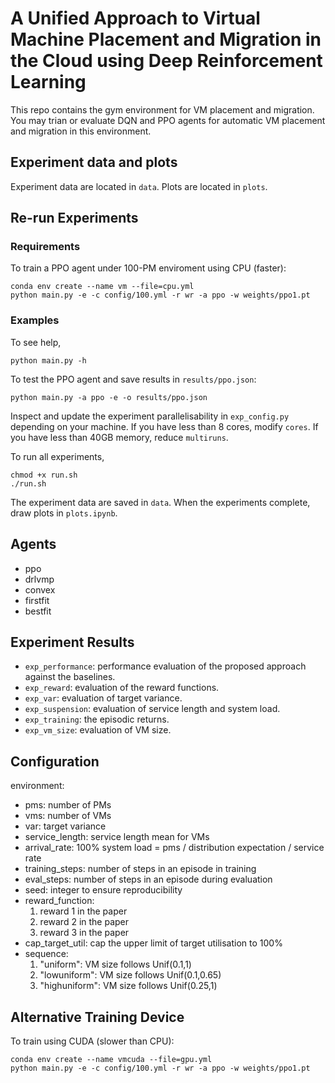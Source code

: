 # A Unified Approach to Virtual Machine Placement and Migration in the Cloud using Deep Reinforcement Learning

This repo contains the gym environment for VM placement and migration. You may trian or evaluate DQN and PPO agents for automatic VM placement and migration in this environment.



## Experiment data and plots

Experiment data are located in `data`. Plots are located in `plots`.

## Re-run Experiments

### Requirements

To train a PPO agent under 100-PM enviroment using CPU (faster):

```shell
conda env create --name vm --file=cpu.yml
python main.py -e -c config/100.yml -r wr -a ppo -w weights/ppo1.pt
```

### Examples

To see help,

```shell
python main.py -h
```

To test the PPO agent and save results in `results/ppo.json`:

```shell
python main.py -a ppo -e -o results/ppo.json
```

Inspect and update the experiment parallelisability in `exp_config.py` depending on your machine. If you have less than 8 cores, modify `cores`. If you have less than 40GB memory, reduce `multiruns`. 

To run all experiments,

```shell
chmod +x run.sh
./run.sh
```

The experiment data are saved in `data`. When the experiments complete, draw plots in `plots.ipynb`.

## Agents

- ppo
- drlvmp
- convex
- firstfit
- bestfit

## Experiment Results

- `exp_performance`: performance evaluation of the proposed approach against the baselines. 
- `exp_reward`: evaluation of the reward functions.
- `exp_var`: evaluation of target variance.
- `exp_suspension`: evaluation of service length and system load.
- `exp_training`: the episodic returns.
- `exp_vm_size`: evaluation of VM size. 

## Configuration

environment:

- pms: number of PMs
- vms: number of VMs
- var: target variance
- service_length: service length mean for VMs
- arrival_rate: 100% system load = pms / distribution expectation / service rate
- training_steps: number of steps in an episode in training
- eval_steps: number of steps in an episode during evaluation
- seed: integer to ensure reproducibility
- reward_function:
    1. reward 1 in the paper
    2. reward 2 in the paper
    3. reward 3 in the paper
- cap_target_util: cap the upper limit of target utilisation to 100%
- sequence:
    1. "uniform": VM size follows Unif(0.1,1)
    2. "lowuniform": VM size follows Unif(0.1,0.65)
    3. "highuniform": VM size follows Unif(0.25,1)

## Alternative Training Device

To train using CUDA (slower than CPU):

```shell
conda env create --name vmcuda --file=gpu.yml
python main.py -e -c config/100.yml -r wr -a ppo -w weights/ppo1.pt
```

